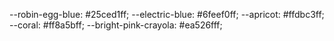 --robin-egg-blue: #25ced1ff;
--electric-blue: #6feef0ff;
--apricot: #ffdbc3ff;
--coral: #ff8a5bff;
--bright-pink-crayola: #ea526fff;
